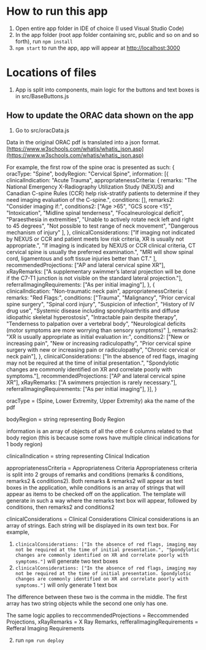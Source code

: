 # How to run this app
1. Open entire app folder in IDE of choice (I used Visual Studio Code)
2. In the app folder (root app folder containing src, public and so on and so forth), run `npm install`
3. `npm start` to run the app, app will appear at [http://localhost:3000](http://localhost:3000)

# Locations of files
1. App is split into components, main logic for the buttons and text boxes is in src/BaseButtons.js

## How to update the ORAC data shown on the app

1. Go to src/oracData.js

Data in the original ORAC pdf is translated into a json format. [https://www.w3schools.com/whatis/whatis_json.asp](https://www.w3schools.com/whatis/whatis_json.asp)

For example, the first row of the spine orac is presented as such:
{
  oracType: "Spine",
  bodyRegion: "Cervical Spine",
  information: [{
    clinicalIndication: "Acute Trauma",
    appropriatenessCriteria: {
      remarks: "The National Emergency X-Radiography Utilization Study (NEXUS) and Canadian C-spine Rules (CCR) help risk-stratify patients to determine if they need imaging evaluation of the C-spine.",
      conditions: [],
      remarks2: "Consider imaging if:",
      conditions2: ["Age >65", "GCS score <15", 
      "Intoxication", 
      "Midline spinal tenderness", 
      "Focalneurological deficit", 
      "Paraesthesia in extremities", 
      "Unable to actively rotate neck left and right to 45 degrees", 
      "Not possible to test range of neck movement", 
      "Dangerous mechanism of injury"
    ],
    },
    clinicalConsiderations: ["If imaging not indicated by NEXUS or CCR and patient meets low risk criteria, XR is usually not appropriate.",
    "If imaging is indicated by NEXUS or CCR clinical criteria, CT cervical spine is usually the preferred examination.",
    "MRI will show spinal cord, ligamentous and soft tissue injuries better than CT."
  ],
    recommendedProjections: ["AP and lateral cervical spine XR"],
    xRayRemarks: ["A supplementary swimmer’s lateral projection will be done if the C7-T1 junction is not visible on the standard lateral projection."],
    referralImagingRequirements: ["As per initial imaging"],
  }, {
    clinicalIndication: "Non-traumatic neck pain",
    appropriatenessCriteria: {
      remarks: "Red Flags:",
      conditions: ["Trauma",
      "Malignancy",
      "Prior cervical spine surgery",
      "Spinal cord injury",
      "Suspicion of infection",
      "History of IV drug use",
      "Systemic disease including spondyloarthritis and diffuse idiopathic skeletal hyperostosis",
      "Intractable pain despite therapy",
      "Tenderness to palpation over a vertebral body",
      "Neurological deficits (motor symptoms are more worrying than sensory symptoms)"
    ],
      remarks2: "XR is usually appropriate as initial evaluation in:",
      conditions2: ["New or increasing pain",
      "New or increasing radiculopathy",
      "Prior cervical spine surgery with new or increasing pain or radiculopathy",
      "Chronic cervical or neck pain"],
    },
    clinicalConsiderations: ["In the absence of red flags, imaging may not be required at the time of initial presentation.",
    "Spondylotic changes are commonly identified on XR and correlate poorly with symptoms."],
    recommendedProjections: ["AP and lateral cervical spine XR"],
    xRayRemarks: ["A swimmers projection is rarely necessary."],
    referralImagingRequirements: ["As per initial imaging"],
  }],
}

oracType = (Spine, Lower Extremity, Upper Extremity) aka the name of the pdf

bodyRegion = string representing Body Region

information is an array of objects of all the other 6 columns related to that body region (this is because some rows have multiple clinical indications for 1 body region)

clinicalIndication = string representing Clinical Indication

appropriatenessCriteria = Appropriateness Criteria
Appropriateness criteria is split into 2 groups of remarks and conditions (remarks & conditions, remarks2 & conditions2). Both remarks & remarks2 will appear as text boxes in the application, while conditions is an array of strings that will appear as items to be checked off on the application. The template will generate in such a way where the remarks text box will appear, followed by conditions, then remarks2 and conditions2

clinicalConsiderations = Clinical Considerations
Clinical considerations is an array of strings. Each string will be displayed in its own text box.
For example, 
1. `clinicalConsiderations: ["In the absence of red flags, imaging may not be required at the time of initial presentation.", "Spondylotic changes are commonly identified on XR and correlate poorly with symptoms."]` will generate two text boxes
2. `clinicalConsiderations: ["In the absence of red flags, imaging may not be required at the time of initial presentation. Spondylotic changes are commonly identified on XR and correlate poorly with symptoms."]` will only generate 1 text box

The difference between these two is the comma in the middle. The first array has two string objects while the second one only has one.

The same logic applies to reccommendedProjections = Reccommended Projections, xRayRemarks = X Ray Remarks, refferalImagingRequirements = Refferal Imaging Requirements

2. run `npm run deploy`
